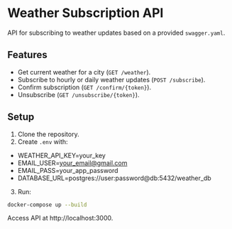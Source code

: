 # Weather Subscription API

API for subscribing to weather updates based on a provided `swagger.yaml`.

## Features
- Get current weather for a city (`GET /weather`).
- Subscribe to hourly or daily weather updates (`POST /subscribe`).
- Confirm subscription (`GET /confirm/{token}`).
- Unsubscribe (`GET /unsubscribe/{token}`).

## Setup
1. Clone the repository.
2. Create `.env` with:
- WEATHER_API_KEY=your_key
- EMAIL_USER=your_email@gmail.com
- EMAIL_PASS=your_app_password
- DATABASE_URL=postgres://user:password@db:5432/weather_db
3. Run:
```bash
docker-compose up --build
```
Access API at http://localhost:3000.